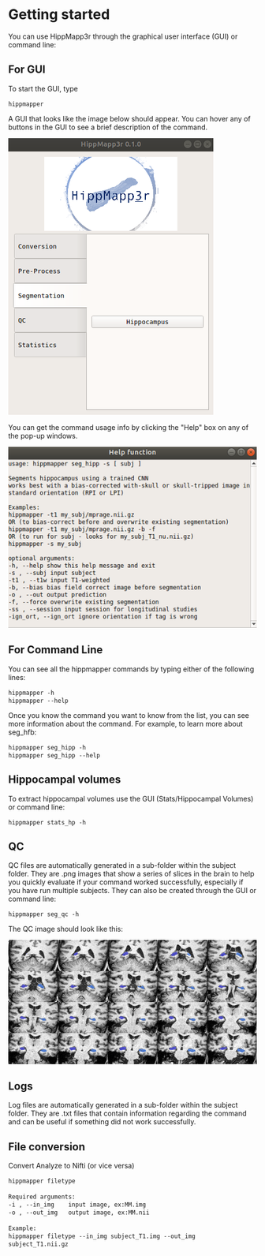 # Getting started

You can use HippMapp3r through the graphical user interface (GUI) or command line:

## For GUI

To start the GUI, type

    hippmapper

A GUI that looks like the image below should appear. You can hover any of buttons in the GUI to see a brief description of the command.

![](images/hippmapper_gui.png)

You can get the command usage info by clicking the "Help" box on any of the pop-up windows.

![](images/hippmapper_help.png)

## For Command Line

You can see all the hippmapper commands by typing either of the following lines:

    hippmapper -h
    hippmapper --help

Once you know the command you want to know from the list, you can see more information about the command. For example, to learn more about seg_hfb:

    hippmapper seg_hipp -h
    hippmapper seg_hipp --help

## Hippocampal volumes
To extract hippocampal volumes use the GUI (Stats/Hippocampal Volumes) or command line:

    hippmapper stats_hp -h

## QC
QC files are automatically generated in a sub-folder within the subject folder.
They are .png images that show a series of slices in the brain to
help you quickly evaluate if your command worked successfully,
especially if you have run multiple subjects.
They can also be created through the GUI or command line:

    hippmapper seg_qc -h

The QC image should look like this:

![](images/hipp_qc_corr.png)


## Logs
Log files are automatically generated in a sub-folder within the subject folder.
They are .txt files that contain information regarding the command
and can be useful if something did not work successfully.

## File conversion

Convert Analyze to Nifti (or vice versa)

    hippmapper filetype

    Required arguments:
    -i , --in_img    input image, ex:MM.img
    -o , --out_img   output image, ex:MM.nii

    Example:
    hippmapper filetype --in_img subject_T1.img --out_img subject_T1.nii.gz


